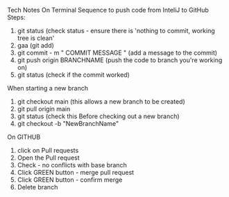 Tech Notes
On Terminal Sequence to push code from InteliJ to GitHub
Steps:
  1. git status (check status - ensure there is 'nothing to commit, working tree is clean'
  2. gaa (git add)
  3. git commit - m " COMMIT MESSAGE " (add a message to the commit)
  4. git push origin BRANCHNAME (push the code to branch you're working on)
  5. git status (check if the commit worked)

When starting a new branch
1. git checkout main (this allows a new branch to be created)
2. git pull origin main
3. git status (check this Before checking out a new branch)
4. git checkout -b "NewBranchName" 

On GITHUB
  1. click on Pull requests
  2. Open the Pull request
  3. Check - no conflicts with base branch
  4. Click GREEN button - merge pull request
  5. Click GREEN button - confirm merge
  6. Delete branch
